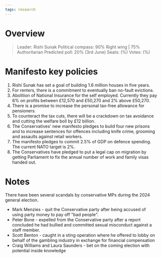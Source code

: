 ```yaml
---
tags: research
---
```

# Overview

> Leader: Rishi Sunak
> Political compass: 90% Right wing | 75% Authoritarian
> Predicted poll: 20% (3rd June)
> Seats:  (%)
> Votes:  (%)

# Manifesto key policies

1. Rishi Sunak has set a goal of building 1.6 million houses in five years.
2. For renters, there is a commitment to eventually ban no-fault evictions.
3. Abolition of National Insurance for the self employed. Currently they pay 6% on profits between £12,570 and £50,270 and 2% above £50,270.
4. There is a promise to increase the personal tax-free allowance for pensioners.
5. To counteract the tax cuts, there will be a crackdown on tax avoidance and cutting the welfare boll by £12 billion. 
6. The Conservatives' new manifesto pledges to build four new prisons and to increase sentences for offences including knife crime, grooming and assaults against retail workers. 
7. The manifesto pledges to commit 2.5% of GDP on defence spending. The current NATO target is 2%.
8. The Conservatives have pledged to put a legal cap on migration by getting Parliament to fix the annual number of work and family visas handed out.

# Notes

There have been several scandals by conservative MPs during the 2024 general election.

- Mark Menzies - quit the Conservative party after being accused of using party money to pay off "bad people".
- Peter Bone - expelled from the Conservative party after a report concluded he had bullied and committed sexual misconduct against a staff member.
- Scott Benton - caught in a sting operation where he offered to lobby on behalf of the gambling industry in exchange for financial compensation
- Craig Williams and Laura Saunders - bet on the coming election with potential inside knowledge

